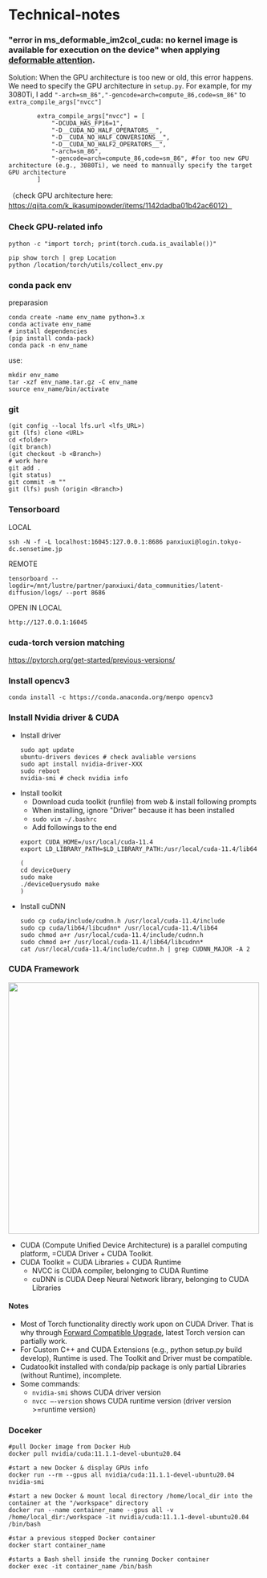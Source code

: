# Technical-notes
### "error in ms_deformable_im2col_cuda: no kernel image is available for execution on the device" when applying [deformable attention](https://github.com/fundamentalvision/Deformable-DETR).
Solution: When the GPU architecture is too new or old, this error happens. We need to specify the GPU architecture in `setup.py`. For example, for my 3080Ti, I add `"-arch=sm_86","-gencode=arch=compute_86,code=sm_86"` to `extra_compile_args["nvcc"]` 
```
        extra_compile_args["nvcc"] = [
            "-DCUDA_HAS_FP16=1",
            "-D__CUDA_NO_HALF_OPERATORS__",
            "-D__CUDA_NO_HALF_CONVERSIONS__",
            "-D__CUDA_NO_HALF2_OPERATORS__",
            "-arch=sm_86",
            "-gencode=arch=compute_86,code=sm_86", #for too new GPU architecture (e.g., 3080Ti), we need to mannually specify the target GPU architecture
        ]

```
（check GPU architecture here: https://qiita.com/k_ikasumipowder/items/1142dadba01b42ac6012）
### Check GPU-related info
```python -c "import torch; print(torch.cuda.is_available())"```
```
pip show torch | grep Location
python /location/torch/utils/collect_env.py
```

### conda pack env
preparasion
```
conda create -name env_name python=3.x
conda activate env_name
# install dependencies
(pip install conda-pack)
conda pack -n env_name
```
use: 
```
mkdir env_name
tar -xzf env_name.tar.gz -C env_name
source env_name/bin/activate
```

### git
```
(git config --local lfs.url <lfs_URL>)
git (lfs) clone <URL>
cd <folder>
(git branch)
(git checkout -b <Branch>)
# work here
git add .
(git status)
git commit -m ""
git (lfs) push (origin <Branch>)
```

### Tensorboard
LOCAL
```
ssh -N -f -L localhost:16045:127.0.0.1:8686 panxiuxi@login.tokyo-dc.sensetime.jp
```

REMOTE
```
tensorboard --logdir=/mnt/lustre/partner/panxiuxi/data_communities/latent-diffusion/logs/ --port 8686

```

OPEN IN LOCAL
```
http://127.0.0.1:16045
```
### cuda-torch version matching
https://pytorch.org/get-started/previous-versions/

### Install opencv3
```
conda install -c https://conda.anaconda.org/menpo opencv3
```

### Install Nvidia driver & CUDA
- Install driver
  ```
  sudo apt update
  ubuntu-drivers devices # check avaliable versions
  sudo apt install nvidia-driver-XXX
  sudo reboot
  nvidia-smi # check nvidia info
  ```
- Install toolkit
  - Download cuda toolkit (runfile) from web & install following prompts
  - When installing, ignore "Driver" because it has been installed
  - ```sudo vim ~/.bashrc```
  - Add followings to the end
  ```
  export CUDA_HOME=/usr/local/cuda-11.4
  export LD_LIBRARY_PATH=$LD_LIBRARY_PATH:/usr/local/cuda-11.4/lib64
  ```
  ```
  (
  cd deviceQuery
  sudo make 
  ./deviceQuerysudo make
  )
  ```
- Install cuDNN
  ```
  sudo cp cuda/include/cudnn.h /usr/local/cuda-11.4/include
  sudo cp cuda/lib64/libcudnn* /usr/local/cuda-11.4/lib64
  sudo chmod a+r /usr/local/cuda-11.4/include/cudnn.h 
  sudo chmod a+r /usr/local/cuda-11.4/lib64/libcudnn*
  cat /usr/local/cuda-11.4/include/cudnn.h | grep CUDNN_MAJOR -A 2
  ```

### CUDA Framework
<img src="img/cuda.png" width="500">

- CUDA (Compute Unified Device Architecture) is a parallel computing platform, =CUDA Driver + CUDA Toolkit.
- CUDA Toolkit = CUDA Libraries + CUDA Runtime
  - NVCC is CUDA compiler, belonging to CUDA Runtime
  - cuDNN is CUDA Deep Neural Network library, belonging to CUDA Libraries

#### Notes
- Most of Torch functionality directly work upon on CUDA Driver. That is why through [Forward Compatible Upgrade](https://zenn.dev/yuyakato/articles/f93b35d269d245), latest Torch version can partially work.
- For Custom C++ and CUDA Extensions (e.g., python setup.py build develop), Runtime is used. The Toolkit and Driver must be compatible.
- Cudatoolkit installed with conda/pip package is only partial Libraries (without Runtime), incomplete. 
- Some commands:
  - ```nvidia-smi``` shows CUDA driver version
  - ```nvcc –-version``` shows CUDA runtime version
  (driver version >=runtime version)

### Doceker
```
#pull Docker image from Docker Hub
docker pull nvidia/cuda:11.1.1-devel-ubuntu20.04 

#start a new Docker & display GPUs info
docker run --rm --gpus all nvidia/cuda:11.1.1-devel-ubuntu20.04 nvidia-smi 

#start a new Docker & mount local directory /home/local_dir into the container at the "/workspace" directory
docker run --name container_name --gpus all -v /home/local_dir:/workspace -it nvidia/cuda:11.1.1-devel-ubuntu20.04 /bin/bash

#star a previous stopped Docker container 
docker start container_name

#starts a Bash shell inside the running Docker container
docker exec -it container_name /bin/bash
```







